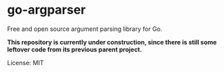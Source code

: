# go-argparser

Free and open source argument parsing library for Go.

**This repository is currently under construction, since there is still some leftover code from its previous parent project.**

License: MIT
